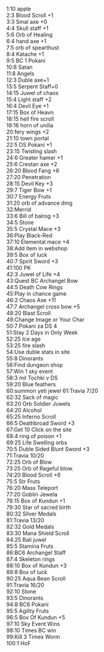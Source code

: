 1:10 apple  
2:3 Blood Scroll +1  
3:3 Smal axe +0  
4:4 Skull staff +1  
5:6 Orb of Healing  
6:4 hand axe +1  
7:5 orb of spearthust  
8:4 Katache +1  
9:5 BC 1 Pokani  
10:8 Satan  
11:8 Angels  
12:3 Duble axe+1  
13:5 Serpent Staff+0  
14:15 Juwel of chaos  
15:4 Light staff +2    
16:4 Devil Eye +1  
17:15 Box of Heavn  
18:15 hell fire scroll  
19:16 horn of unilia  
20:fery wings +2  
21:10 town portal  
22:5 DS Pokani +1  
23:15 Twisting slash  
24:6 Greater hamer +1  
25:6 Crestan axe +2  
26:20 Blood Fang +6  
27:20 Penetration  
28:15 Devil Key +3  
29:7 Tiger Bow +1  
30:7 Energy Fruts  
31:20 orb of advance dmg  
32:Merrid   
33:6 Bill of balrog +3  
34:5 Stone  
35:5 Crystal Mace +3  
36:Play Black-Red  
37:10 Elemental mace +4  
38:Add item in webshop  
39:5 Box of luck  
40:7 Spirit Sword +3  
41:100 PK  
42:3 Juwel of Life +4  
43:Quest BC Archangel Bow  
44:5 Death Cow Rings  
45:Play in chance game  
46:2 Chaos Axe +11  
47:7 Archangel cross bow +5  
48:20 Blast Scroll  
49:Change Image or Your Char  
50:7 Pokani za DS 4  
51:Stay 2 Days in Only Week  
52:25 Ice age  
53:25 fire slash  
54:Use duble stats in site  
55:8 Dinorants  
56:Find dungeon shop  
57:Win 1 sky event  
58:3 mil Tochki v DS  
59:20 Blue feathers  
60:summon yeti jewel
61:Travia 7/20  
62:32 Sack of magic  
63:20 Orb Soldier Juwels  
64:20 Alcohol  
65:25 Inferno Scroll  
66:5 Deathbroad Sword +3  
67:Get 10 Click on the site  
68:4 ring of poison +1  
69:25 Life Swelling orbs  
70:5 Duble Sided Blunt Sword +3  
71:Travia 10/20  
72:25 Orb of Blow  
73:25 Orb of Rageful blow.  
74:20 Blood Scroll +6  
75:5 Str Fruts  
76:20 Mass Teleport  
77:20 Goblin Jewela  
78:15 Box of Kundun +1  
79:30 Star of sacred birth  
80:32 Silver Medals  
81:Travia 13/20  
82:32 Gold Medals  
83:30 Mana Shield Scroll  
84:25 Bali juwel  
85:5 Stamina Fruts  
86:BC6 Archangel Staff  
87:4 Skeleton rings  
88:10 Box of Kundun +3  
89:8 Box of luck  
90:25 Aqua Bean Scroll  
91:Travia 16/20  
92:10 Stone  
93:5 Dinorants  
94:8 BC6 Pokani  
95:5 Agility Fruts  
96:5 Box Of Kundun +5  
97:10 Sky Event Wins  
98:10 Times BC win  
99:Kill 3 Times Worm   
100:1 HoF  


